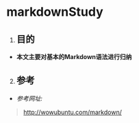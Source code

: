 # markdownStudy

1. ## 目的

  *   **本文主要对基本的Markdown语法进行归纳**

2. ## 参考
    
  *   *参考网址:*
       
   ><http://wowubuntu.com/markdown/>
